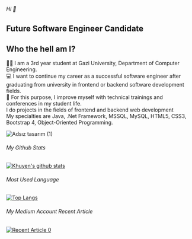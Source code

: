 ###### Hi  👋

## Future Software Engineer Candidate

## Who the hell am I?

:woman_student: I am a 3rd year student at Gazi University, Department of Computer Engineering.
<br>
:computer: I want to continue my career as a successful software engineer after graduating from university in frontend or backend software development fields.
<br>
:book: For this purpose, I improve myself with technical trainings and conferences in my student life.
<br>
I do projects in the fields of frontend and backend web development
<br>
My specialties are Java, .Net Framework, MSSQL, MySQL, HTML5, CSS3, Bootstrap 4, Object-Oriented Programming.

![Adsız tasarım (1)](https://user-images.githubusercontent.com/76771500/134708590-e84326b8-abed-485c-bcd2-3d8b7aadd922.png)


###### My Github Stats

[![Khuyen's github stats](https://github-readme-stats.vercel.app/api?username=iremsamur&count_private=true&show_icons=true&theme=radical&hide_rank=false)](https://github.com/iremsamur/github-readme-stats)

###### Most Used Language

[![Top Langs](https://github-readme-stats.vercel.app/api/top-langs/?username=iremsamur)](https://github.com/iremsamur/github-readme-stats)

###### My Medium Account Recent Article

<a target="_blank" href="https://github-readme-medium-recent-article.vercel.app/medium/@iremsamur129/0"><img src="https://github-readme-medium-recent-article.vercel.app/medium/@iremsamur129/0" alt="Recent Article 0">


